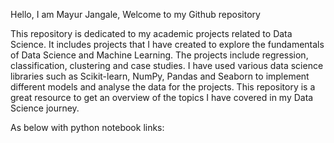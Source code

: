 Hello, I am Mayur Jangale, Welcome to my Github repository

This repository is dedicated to my academic projects related to Data Science. It includes projects that I have created to explore the fundamentals of Data Science and Machine Learning. The projects include regression, classification, clustering and case studies. I have used various data science libraries such as Scikit-learn, NumPy, Pandas and Seaborn to implement different models and analyse the data for the projects. This repository is a great resource to get an overview of the topics I have covered in my Data Science journey.

As below with python notebook links:
